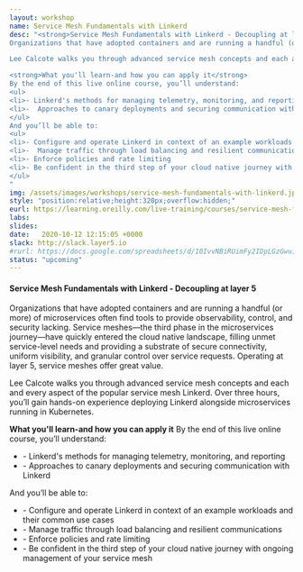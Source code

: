 ```yaml
---
layout: workshop
name: Service Mesh Fundamentals with Linkerd
desc: "<strong>Service Mesh Fundamentals with Linkerd - Decoupling at layer 5</strong><br>
Organizations that have adopted containers and are running a handful (or more) of microservices often find tools to provide observability, control, and security lacking. Service meshes—the third phase in the microservices journey—have quickly entered the cloud native landscape, filling unmet service-level needs and providing a substrate of secure connectivity, uniform visibility, and granular control over service requests. Operating at layer 5, service meshes offer great value.

Lee Calcote walks you through advanced service mesh concepts and each and every aspect of the popular service mesh Linkerd. Over three hours, you’ll gain hands-on experience deploying Linkerd alongside microservices running in Kubernetes.

<strong>What you'll learn-and how you can apply it</strong>
By the end of this live online course, you’ll understand:
<ul>
<li>- Linkerd's methods for managing telemetry, monitoring, and reporting
<li>-  Approaches to canary deployments and securing communication with Linkerd
</ul>
And you’ll be able to:
<ul>
<li>- Configure and operate Linkerd in context of an example workloads and their common use cases
<li>-  Manage traffic through load balancing and resilient communications
<li>- Enforce policies and rate limiting
<li>- Be confident in the third step of your cloud native journey with ongoing management of your service mesh
</ul>
"
img: /assets/images/workshops/service-mesh-fundamentals-with-linkerd.jpg
style: "position:relative;height:320px;overflow:hidden;"
eurl: https://learning.oreilly.com/live-training/courses/service-mesh-fundamentals-with-linkerd/0636920418085/
labs: 
slides: 
date:   2020-10-12 12:15:05 +0000
slack: http://slack.layer5.io
#rurl: https://docs.google.com/spreadsheets/d/10IvvNBiRUimFy2IDpLGzGwuiiVl3vFstN7Bx8fJDB0c/edit?usp=sharing
status: "upcoming"
---  
```


<h4>Service Mesh Fundamentals with Linkerd - Decoupling at layer 5 </strong></h4>
Organizations that have adopted containers and are running a handful (or more) of microservices often find tools to provide observability, control, and security lacking. Service meshes—the third phase in the microservices journey—have quickly entered the cloud native landscape, filling unmet service-level needs and providing a substrate of secure connectivity, uniform visibility, and granular control over service requests. Operating at layer 5, service meshes offer great value.

Lee Calcote walks you through advanced service mesh concepts and each and every aspect of the popular service mesh Linkerd. Over three hours, you’ll gain hands-on experience deploying Linkerd alongside microservices running in Kubernetes.

<strong>What you'll learn-and how you can apply it</strong>
By the end of this live online course, you’ll understand:
<ul>
<li>- Linkerd's methods for managing telemetry, monitoring, and reporting
<li>-  Approaches to canary deployments and securing communication with Linkerd
</ul>
And you’ll be able to:
<ul>
<li>- Configure and operate Linkerd in context of an example workloads and their common use cases
<li>-  Manage traffic through load balancing and resilient communications
<li>- Enforce policies and rate limiting
<li>- Be confident in the third step of your cloud native journey with ongoing management of your service mesh
</ul>